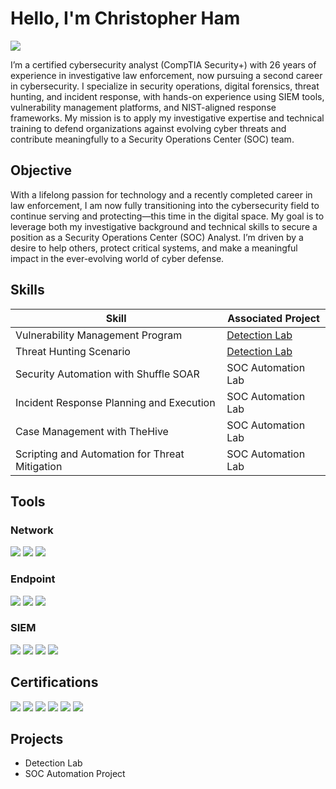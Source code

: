 # Hello, I'm Christopher Ham
<a href="https://linkedin.com/in/christopherham252"><img src="https://img.shields.io/badge/-LinkedIn-0072b1?&style=for-the-badge&logo=linkedin&logoColor=white" /></a>

I’m a certified cybersecurity analyst (CompTIA Security+) with 26 years of experience in investigative law enforcement, now pursuing a second career in cybersecurity. I specialize in security operations, digital forensics, threat hunting, and incident response, with hands-on experience using SIEM tools, vulnerability management platforms, and NIST-aligned response frameworks. My mission is to apply my investigative expertise and technical training to defend organizations against evolving cyber threats and contribute meaningfully to a Security Operations Center (SOC) team.

## Objective


With a lifelong passion for technology and a recently completed career in law enforcement, I am now fully transitioning into the cybersecurity field to continue serving and protecting—this time in the digital space. My goal is to leverage both my investigative background and technical skills to secure a position as a Security Operations Center (SOC) Analyst. I’m driven by a desire to help others, protect critical systems, and make a meaningful impact in the ever-evolving world of cyber defense.

## Skills


| Skill                                         | Associated Project         |
|-----------------------------------------------|----------------------------|
| Vulnerability Management Program          | <a href="https://github.com/cham252/Vulnerability-Management-Program">Detection Lab</a>|
| Threat Hunting Scenario | <a href="https://github.com/cham252/Threat-Hunting-Scenario-">Detection Lab</a>|
| Security Automation with Shuffle SOAR         | SOC Automation Lab|
| Incident Response Planning and Execution      | SOC Automation Lab|
| Case Management with TheHive                  | SOC Automation Lab|
| Scripting and Automation for Threat Mitigation | SOC Automation Lab|

## Tools


### Network
<div>
    <img src="https://img.shields.io/badge/Wireshark-blue?logo=wireshark" />
    <img src="https://img.shields.io/badge/Nmap-214478?logo=linux&logoColor=white" />
    <img src="https://img.shields.io/badge/TCPDump-444444?logo=gnu&logoColor=white" />
</div>

### Endpoint
<div>
    <img src="https://img.shields.io/badge/Microsoft%20Defender-0078D4?logo=microsoft&logoColor=white" />
    <img src="https://img.shields.io/badge/CrowdStrike%20Falcon-E22D2D?logo=crowdstrike&logoColor=white" />
    <img src="https://img.shields.io/badge/Sophos-003366?logo=sophos&logoColor=white" />
</div>

### SIEM
<div>
    <img src="https://img.shields.io/badge/Microsoft%20Sentinel-0078D4?logo=microsoft&logoColor=white" />
    <img src="https://img.shields.io/badge/Splunk-black?logo=splunk&logoColor=white" />
    <img src="https://img.shields.io/badge/Elastic-005571?logo=elastic&logoColor=white" />
    <img src="https://img.shields.io/badge/Tenable-2F2F2F?logo=tenable&logoColor=white" />
    </div>

## Certifications

<div>
<img src="https://img.shields.io/badge/CompTIA-Security%2B-red?logo=comptia&logoColor=white" />
<img src="https://img.shields.io/badge/CompTIA-Network%2B-orange?logo=comptia&logoColor=white" />
<img src="https://img.shields.io/badge/CompTIA-CASP%2b-darkgreen?logo=comptia&logoColor=white" />
<img src="https://img.shields.io/badge/EC--Council-CIH-crimson?logo=linuxfoundation&logoColor=white" />
<img src="https://img.shields.io/badge/EC--Council-CEH-black?logo=linuxfoundation&logoColor=white" />
<img src="https://img.shields.io/badge/ISACA-CISM-0066CC?logo=isaca&logoColor=white" />

</div>

## Projects
- Detection Lab
- SOC Automation Project
